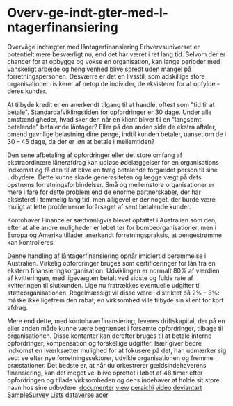 # Overv-ge-indt-gter-med-l-ntagerfinansiering
Overvåge indtægter med låntagerfinansiering
Erhvervsuniverset er potentielt mere besværligt nu, end det har været i ret lang tid. Selvom der er chancer for at opbygge og vokse en organisation, kan lange perioder med vanskeligt arbejde og hengivenhed blive spredt uden mangel på forretningspersonen. Desværre er det en livsstil, som adskillige store organisationer risikerer af netop de individer, de eksisterer for at opfylde - deres kunder.

At tilbyde kredit er en anerkendt tilgang til at handle, oftest som "tid til at betale". Standardafviklingstiden for opfordringer er 30 dage. Under alle omstændigheder, hvad sker der, når en klient bliver til en "langsomt betalende" betalende låntager? Eller på den anden side de ekstra aftaler, omend gavnlige belastning dine penge, indtil kunden betaler, uanset om de i 30 – 45 dage, da der er løn at betale i mellemtiden?

Den sene afbetaling af opfordringer eller det store omfang af ekstraordinære lånerafdrag kan udløse ødelæggelser for en organisations indkomst og få den til at blive en træg betalende forgældet person til sine udbydere. Dette kunne skade generøsiteten og lægge vægt på dets opstrøms forretningsforbindelser. Små og mellemstore organisationer er mere i fare for dette problem end de enorme partnerskaber, der har eksisteret i temmelig lang tid, men alligevel er der noget, der burde være muligt at lette problemerne forårsaget af sent betalende kunder.

Kontohaver Finance er sædvanligvis blevet opfattet i Australien som den, efter at alle andre muligheder er løbet tør for bombeorganisationer, men i Europa og Amerika tillader anerkendt forretningspraksis, at pengestrømme kan kontrolleres.

Denne handling af låntagerfinansiering opnår imidlertid berømmelse i Australien. Virkelig opfordringer bruges som certificeringer for lån fra en ekstern finansieringsorganisation. Udviklingen er normalt 80% af værdien af ​​kvitteringen, med ligevægten betalt ved sidste og fulde rate af kvitteringen til slutkunden. Lige nu fratrækkes eventuelle udgifter til støtteorganisationen. Regelmæssigt vil disse være i distriktet på 2% - 3%: måske ikke ligefrem den rabat, en virksomhed ville tilbyde sin klient for kort afdrag.

Mere end dette, med kontohaverfinansiering, leveres driftskapital, der på en eller anden måde kunne være begrænset i forsømte opfordringer, tilbage til organisationen. Disse kontanter kan derefter bruges til at betale interne opfordringer, kompensation og forskellige udgifter. Især giver bedre indkomst en iværksætter mulighed for at fokusere på det, han udmærker sig ved: se efter nye forretningssektorer, udvikle organisationen og fremme præstationer. Det bedste er, at når du orkestrerer gældsindehaverens finansiering, kan det meget vel blive oprettet i løbet af 48 timer efter opfordringen og tillade virksomheden og dens indehaver at holde sit store navn hos sine udbydere. <a href="https://documenter.getpostman.com/view/21927404/2s84DssLDX">documenter</a> <a href="https://peraichi.com/landing_pages/view/black-adam-2022-online-in-4k">view</a> <a href="https://black-adam-2022-online-in-3d.hp.peraichi.com/">peraichi</a> <a href="https://ok.ru/video/4335631077741">video</a> <a href="https://www.deviantart.com/dligig/journal/Toezicht-houden-op-het-inkomen-met-de-financiering-934050930">deviantart</a> <a href="https://sac.edu/art/Lists/SampleSurvey/DispForm.aspx?ID=106594">SampleSurvey</a> <a href="https://www.business.unsw.edu.au/forms-site/surveys/Lists/SMY%20Profile%20Information%20January%202016%20Intake/DispForm.aspx?ID=18264">Lists</a> <a href="https://dataverse.unc.edu/dataverse/dohled-nad-prijmy-financovanim/">dataverse</a> <a href="https://www.acer.europa.eu/sites/default/files/webform/acer_speaking/_sid_/pozdni-splaceni-zadosti-nebo.pdf">acer</a>
